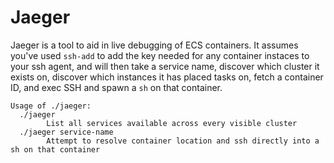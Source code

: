 # Jaeger
Jaeger is a tool to aid in live debugging of ECS containers. It assumes you've used `ssh-add` to add the key needed for any container instaces to your ssh agent, and will then take a service name, discover which cluster it exists on, discover which instances it has placed tasks on, fetch a container ID, and exec SSH and spawn a `sh` on that container.

```
Usage of ./jaeger:
  ./jaeger
    	List all services available across every visible cluster
  ./jaeger service-name
    	Attempt to resolve container location and ssh directly into a sh on that container
```
